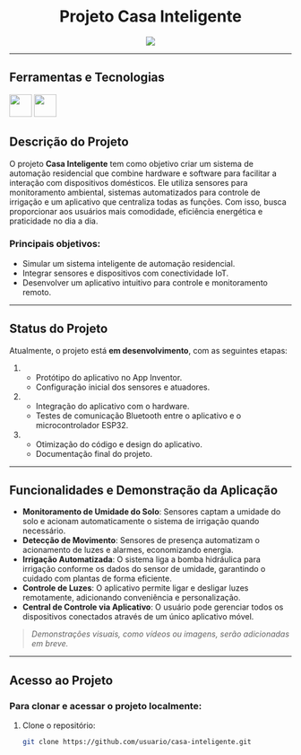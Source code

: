 <h1 align="center">Projeto Casa Inteligente</h1>

<p align="center">
  <img src="http://img.shields.io/static/v1?label=STATUS&message=EM%20DESENVOLVIMENTO&color=GREEN&style=for-the-badge"/>
</p>

---

## Ferramentas e Tecnologias

<img loading="lazy" src="https://cdn.jsdelivr.net/gh/devicons/devicon@latest/icons/cplusplus/cplusplus-original.svg" width="40" height="40"/> <img loading="lazy" src="https://appinventor.mit.edu/explore/sites/explore.appinventor.mit.edu/files/ai-bee-logo.png" width="40" height="40"/>

## Descrição do Projeto

O projeto **Casa Inteligente** tem como objetivo criar um sistema de automação residencial que combine hardware e software para facilitar a interação com dispositivos domésticos. Ele utiliza sensores para monitoramento ambiental, sistemas automatizados para controle de irrigação e um aplicativo que centraliza todas as funções. Com isso, busca proporcionar aos usuários mais comodidade, eficiência energética e praticidade no dia a dia.

### Principais objetivos:
- Simular um sistema inteligente de automação residencial.
- Integrar sensores e dispositivos com conectividade IoT.
- Desenvolver um aplicativo intuitivo para controle e monitoramento remoto.

---

## Status do Projeto

Atualmente, o projeto está **em desenvolvimento**, com as seguintes etapas:  
1. - Protótipo do aplicativo no App Inventor.
   - Configuração inicial dos sensores e atuadores.

2. - Integração do aplicativo com o hardware.
   - Testes de comunicação Bluetooth entre o aplicativo e o microcontrolador ESP32.
     
3. - Otimização do código e design do aplicativo.  
   - Documentação final do projeto.

---

## Funcionalidades e Demonstração da Aplicação

- **Monitoramento de Umidade do Solo**: Sensores captam a umidade do solo e acionam automaticamente o sistema de irrigação quando necessário.  
- **Detecção de Movimento**: Sensores de presença automatizam o acionamento de luzes e alarmes, economizando energia.  
- **Irrigação Automatizada**: O sistema liga a bomba hidráulica para irrigação conforme os dados do sensor de umidade, garantindo o cuidado com plantas de forma eficiente.  
- **Controle de Luzes**: O aplicativo permite ligar e desligar luzes remotamente, adicionando conveniência e personalização.  
- **Central de Controle via Aplicativo**: O usuário pode gerenciar todos os dispositivos conectados através de um único aplicativo móvel.

> *Demonstrações visuais, como vídeos ou imagens, serão adicionadas em breve.*

---

## Acesso ao Projeto

### Para clonar e acessar o projeto localmente:
1. Clone o repositório:  
   ```bash
   git clone https://github.com/usuario/casa-inteligente.git

